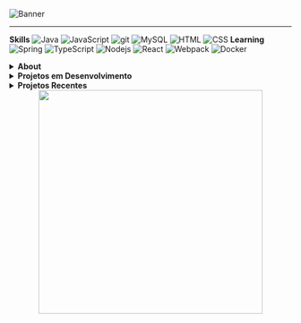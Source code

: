 ![Banner](https://drive.google.com/uc?export=view&id=1BDss3TuwjneWyZ7qR21nUNktatnsJDb5 "Alexandre's Banner")

------------
<strong>Skills</strong>
<img alt="Java" src="https://img.shields.io/badge/-Java-orange?style=flat-square&logo=Java&logoColor=white" /> <img alt="JavaScript" src="https://img.shields.io/badge/-JavaScript-yellow?style=flat-square&logo=javascript&logoColor=white" /> <img alt="git" src="https://img.shields.io/badge/-Git-F05032?style=flat-square&logo=git&logoColor=white" /> <img alt="MySQL" src="https://img.shields.io/badge/-MySQL-blue?style=flat-square&logo=mysql&logoColor=white" /> <img alt="HTML" src="https://img.shields.io/badge/-HTML5-orange?style=flat-square&logo=html5&logoColor=white" /> <img alt="CSS" src="https://img.shields.io/badge/-CSS-blue?style=flat-square&logo=css3&logoColor=white" />
<strong>Learning</strong>
 <img alt="Spring" src="https://img.shields.io/badge/-Spring-brightgreen?style=flat-square&logo=Spring&logoColor=white" /> <img alt="TypeScript" src="https://img.shields.io/badge/-TypeScript-007ACC?style=flat-square&logo=typescript&logoColor=white" /> <img alt="Nodejs" src="https://img.shields.io/badge/-Nodejs-43853d?style=flat-square&logo=Node.js&logoColor=white" /> <img alt="React" src="https://img.shields.io/badge/-React-45b8d8?style=flat-square&logo=react&logoColor=white" />  <img alt="Webpack" src="https://img.shields.io/badge/-Webpack-8DD6F9?style=flat-square&logo=webpack&logoColor=white" /> <img alt="Docker" src="https://img.shields.io/badge/-Docker-46a2f1?style=flat-square&logo=docker&logoColor=white" />
<details>
<summary><strong>About</strong></summary>
Hi! Atualmente estou estudando tecnologias de Web Development e praticando com projetos em Java, Spring Framework, JavaScript, NodeJs, estruturas de dados e arquiteturas de serviços. Busco uma oportunidade profissional. Sempre coloco a criatividade para resolver os problemas.
</details>
<details>
<summary><strong>Projetos em Desenvolvimento</strong></summary>
• Ecommerce Completo
• Consumo e desenvolvimento de APIs REST
• Programação de componentes UI
</details>
<details>
<summary><strong>Projetos Recentes</strong></summary>
• [Performance de Ordenação](https://github.com/ASCDevs/SortingPerformance "Performance de Ordenação")
• [Conceito de MVC](https://github.com/ASCDevs/Pizzaria-MVC "Conceito de MVC")
</details>
<center>
<img width="400px" src="https://github-readme-stats.vercel.app/api/top-langs/?username=ascdevs&hide=html&layout=compact&theme=dracula" />
</center>
